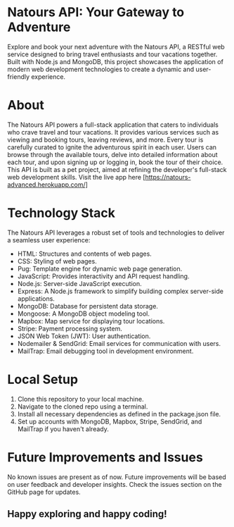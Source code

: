 # Natours API: Your Gateway to Adventure
Explore and book your next adventure with the Natours API, a RESTful web service designed to bring travel enthusiasts and tour vacations together. Built with Node.js and MongoDB, this project showcases the application of modern web development technologies to create a dynamic and user-friendly experience.

# About
The Natours API powers a full-stack application that caters to individuals who crave travel and tour vacations. It provides various services such as viewing and booking tours, leaving reviews, and more. Every tour is carefully curated to ignite the adventurous spirit in each user. Users can browse through the available tours, delve into detailed information about each tour, and upon signing up or logging in, book the tour of their choice. This API is built as a pet project, aimed at refining the developer's full-stack web development skills.
Visit the live app here [https://natours-advanced.herokuapp.com/]

# Technology Stack
The Natours API leverages a robust set of tools and technologies to deliver a seamless user experience:

- HTML: Structures and contents of web pages.
- CSS: Styling of web pages.
- Pug: Template engine for dynamic web page generation.
- JavaScript: Provides interactivity and API request handling.
- Node.js: Server-side JavaScript execution.
- Express: A Node.js framework to simplify building complex server-side applications.
- MongoDB: Database for persistent data storage.
- Mongoose: A MongoDB object modeling tool.
- Mapbox: Map service for displaying tour locations.
- Stripe: Payment processing system.
- JSON Web Token (JWT): User authentication.
- Nodemailer & SendGrid: Email services for communication with users.
- MailTrap: Email debugging tool in development environment.

# Local Setup
1) Clone this repository to your local machine.
2) Navigate to the cloned repo using a terminal.
3) Install all necessary dependencies as defined in the package.json file.
4) Set up accounts with MongoDB, Mapbox, Stripe, SendGrid, and MailTrap if you haven't already.

# Future Improvements and Issues
No known issues are present as of now. Future improvements will be based on user feedback and developer insights. Check the issues section on the GitHub page for updates.
## Happy exploring and happy coding!
